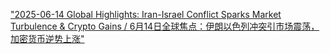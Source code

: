 ["2025-06-14 Global Highlights: Iran-Israel Conflict Sparks Market Turbulence & Crypto Gains / 6月14日全球焦点：伊朗以色列冲突引市场震荡，加密货币逆势上涨"](./news/2025_06_14_09_06.md)


